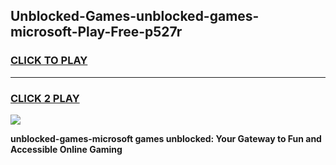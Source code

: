 
## Unblocked-Games-unblocked-games-microsoft-Play-Free-p527r
<h3>
<a href="https://premium76.site?title=unblocked-games-microsoft&ref=18A1">CLICK TO PLAY</a></h3>
<hr>

<h3>
<a href="https://premium76.site?title=unblocked-games-microsoft&ref=18A1">CLICK 2 PLAY</a>
  
</h3>

<a href="https://premium76.site?title=unblocked-games-microsoft&ref=18A1"><img src="https://clearcache.store/games.png"></a>


**unblocked-games-microsoft games unblocked: Your Gateway to Fun and Accessible Online Gaming**
